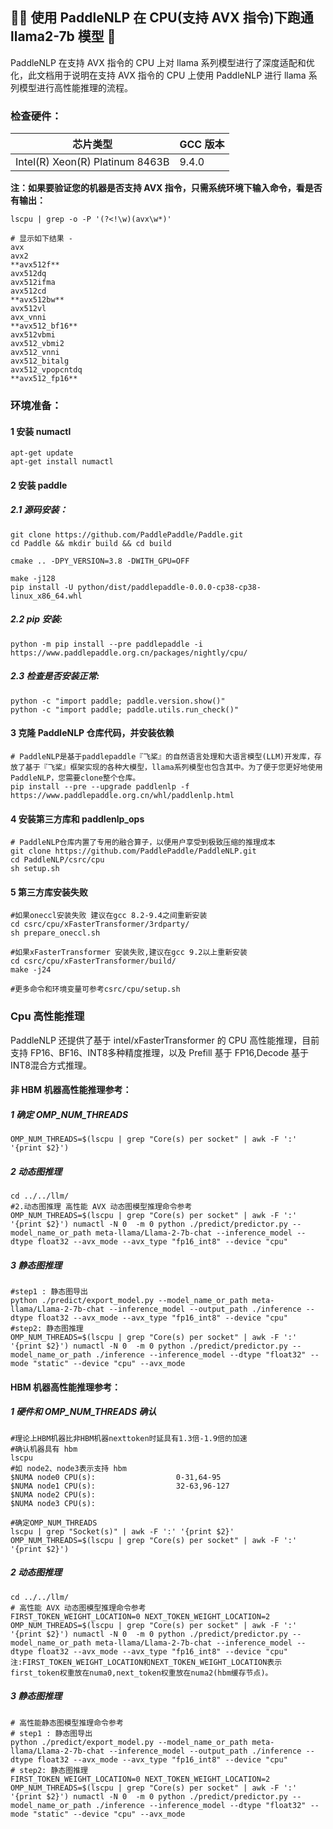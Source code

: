 ## 🚣‍♂️ 使用 PaddleNLP 在 CPU(支持 AVX 指令)下跑通 llama2-7b 模型 🚣
PaddleNLP 在支持 AVX 指令的 CPU 上对 llama 系列模型进行了深度适配和优化，此文档用于说明在支持 AVX 指令的 CPU 上使用 PaddleNLP 进行 llama 系列模型进行高性能推理的流程。

### 检查硬件：

 | 芯片类型 | GCC 版本 |
 | --- | --- |
 | Intel(R) Xeon(R) Platinum 8463B | 9.4.0|

**注：如果要验证您的机器是否支持 AVX 指令，只需系统环境下输入命令，看是否有输出：**
```
lscpu | grep -o -P '(?<!\w)(avx\w*)'

# 显示如下结果 -
avx
avx2
**avx512f**
avx512dq
avx512ifma
avx512cd
**avx512bw**
avx512vl
avx_vnni
**avx512_bf16**
avx512vbmi
avx512_vbmi2
avx512_vnni
avx512_bitalg
avx512_vpopcntdq
**avx512_fp16**
```

### 环境准备：
#### 1 安装 numactl
```
apt-get update
apt-get install numactl
```
#### 2 安装 paddle
##### 2.1 源码安装：
```shell
git clone https://github.com/PaddlePaddle/Paddle.git
cd Paddle && mkdir build && cd build

cmake .. -DPY_VERSION=3.8 -DWITH_GPU=OFF

make -j128
pip install -U python/dist/paddlepaddle-0.0.0-cp38-cp38-linux_x86_64.whl
```
##### 2.2 pip 安装:
```shell
python -m pip install --pre paddlepaddle -i https://www.paddlepaddle.org.cn/packages/nightly/cpu/
```
##### 2.3 检查是否安装正常:
```shell
python -c "import paddle; paddle.version.show()"
python -c "import paddle; paddle.utils.run_check()"

```
#### 3 克隆 PaddleNLP 仓库代码，并安装依赖
```shell
# PaddleNLP是基于paddlepaddle『飞桨』的自然语言处理和大语言模型(LLM)开发库，存放了基于『飞桨』框架实现的各种大模型，llama系列模型也包含其中。为了便于您更好地使用PaddleNLP，您需要clone整个仓库。
pip install --pre --upgrade paddlenlp -f https://www.paddlepaddle.org.cn/whl/paddlenlp.html
```
#### 4 安装第三方库和 paddlenlp_ops
```shell
# PaddleNLP仓库内置了专用的融合算子，以便用户享受到极致压缩的推理成本
git clone https://github.com/PaddlePaddle/PaddleNLP.git
cd PaddleNLP/csrc/cpu
sh setup.sh
```
#### 5 第三方库安装失败
```shell
#如果oneccl安装失败 建议在gcc 8.2-9.4之间重新安装
cd csrc/cpu/xFasterTransformer/3rdparty/
sh prepare_oneccl.sh

#如果xFasterTransformer 安装失败,建议在gcc 9.2以上重新安装
cd csrc/cpu/xFasterTransformer/build/
make -j24

#更多命令和环境变量可参考csrc/cpu/setup.sh
```
### Cpu 高性能推理
PaddleNLP 还提供了基于 intel/xFasterTransformer 的 CPU 高性能推理，目前支持 FP16、BF16、INT8多种精度推理，以及 Prefill 基于 FP16,Decode 基于 INT8混合方式推理。

#### 非 HBM 机器高性能推理参考：
##### 1 确定 OMP_NUM_THREADS
```shell
OMP_NUM_THREADS=$(lscpu | grep "Core(s) per socket" | awk -F ':' '{print $2}')
```
##### 2 动态图推理
```shell
cd ../../llm/
#2.动态图推理 高性能 AVX 动态图模型推理命令参考
OMP_NUM_THREADS=$(lscpu | grep "Core(s) per socket" | awk -F ':' '{print $2}') numactl -N 0  -m 0 python ./predict/predictor.py --model_name_or_path meta-llama/Llama-2-7b-chat --inference_model --dtype float32 --avx_mode --avx_type "fp16_int8" --device "cpu"
```
##### 3 静态图推理
```shell
#step1 : 静态图导出
python ./predict/export_model.py --model_name_or_path meta-llama/Llama-2-7b-chat --inference_model --output_path ./inference --dtype float32 --avx_mode --avx_type "fp16_int8" --device "cpu"
#step2: 静态图推理
OMP_NUM_THREADS=$(lscpu | grep "Core(s) per socket" | awk -F ':' '{print $2}') numactl -N 0  -m 0 python ./predict/predictor.py --model_name_or_path ./inference --inference_model --dtype "float32" --mode "static" --device "cpu" --avx_mode
```

#### HBM 机器高性能推理参考：
##### 1 硬件和 OMP_NUM_THREADS 确认
```shell
#理论上HBM机器比非HBM机器nexttoken时延具有1.3倍-1.9倍的加速
#确认机器具有 hbm
lscpu
#如 node2、node3表示支持 hbm
$NUMA node0 CPU(s):                  0-31,64-95
$NUMA node1 CPU(s):                  32-63,96-127
$NUMA node2 CPU(s):
$NUMA node3 CPU(s):

#确定OMP_NUM_THREADS
lscpu | grep "Socket(s)" | awk -F ':' '{print $2}'
OMP_NUM_THREADS=$(lscpu | grep "Core(s) per socket" | awk -F ':' '{print $2}')
```
##### 2 动态图推理
```shell
cd ../../llm/
# 高性能 AVX 动态图模型推理命令参考
FIRST_TOKEN_WEIGHT_LOCATION=0 NEXT_TOKEN_WEIGHT_LOCATION=2 OMP_NUM_THREADS=$(lscpu | grep "Core(s) per socket" | awk -F ':' '{print $2}') numactl -N 0  -m 0 python ./predict/predictor.py --model_name_or_path meta-llama/Llama-2-7b-chat --inference_model --dtype float32 --avx_mode --avx_type "fp16_int8" --device "cpu"
注:FIRST_TOKEN_WEIGHT_LOCATION和NEXT_TOKEN_WEIGHT_LOCATION表示first_token权重放在numa0,next_token权重放在numa2(hbm缓存节点)。
```
##### 3 静态图推理
```shell
# 高性能静态图模型推理命令参考
# step1 : 静态图导出
python ./predict/export_model.py --model_name_or_path meta-llama/Llama-2-7b-chat --inference_model --output_path ./inference --dtype float32 --avx_mode --avx_type "fp16_int8" --device "cpu"
# step2: 静态图推理
FIRST_TOKEN_WEIGHT_LOCATION=0 NEXT_TOKEN_WEIGHT_LOCATION=2 OMP_NUM_THREADS=$(lscpu | grep "Core(s) per socket" | awk -F ':' '{print $2}') numactl -N 0  -m 0 python ./predict/predictor.py --model_name_or_path ./inference --inference_model --dtype "float32" --mode "static" --device "cpu" --avx_mode
```
